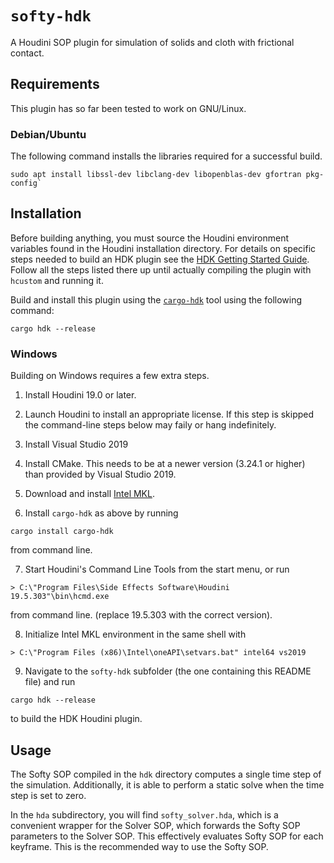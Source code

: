 # `softy-hdk`

A Houdini SOP plugin for simulation of solids and cloth with frictional contact.

## Requirements

This plugin has so far been tested to work on GNU/Linux.

### Debian/Ubuntu

The following command installs the libraries required for a successful build.

```
sudo apt install libssl-dev libclang-dev libopenblas-dev gfortran pkg-config`
```


## Installation

Before building anything, you must source the Houdini environment variables found in the Houdini installation directory.
For details on specific steps needed to build an HDK plugin see
the [HDK Getting Started Guide](https://www.sidefx.com/docs/hdk/_h_d_k__intro__getting_started.html). Follow all
the steps listed there up until actually compiling the plugin with `hcustom` and running it.

Build and install this plugin using the [`cargo-hdk`](https://crates.io/cargo-hdk) tool using the following command:
```
cargo hdk --release
```

### Windows

Building on Windows requires a few extra steps.

1. Install Houdini 19.0 or later.

2. Launch Houdini to install an appropriate license. If this step is skipped the command-line steps below may faily or hang indefinitely.

3. Install Visual Studio 2019

4. Install CMake. This needs to be at a newer version (3.24.1 or higher) than provided by Visual Studio 2019.

5. Download and install [Intel MKL](https://www.intel.com/content/www/us/en/developer/tools/oneapi/onemkl-download.html).

6. Install `cargo-hdk` as above by running
```
cargo install cargo-hdk
```
from command line.

7. Start Houdini's Command Line Tools from the start menu, or run
```
> C:\"Program Files\Side Effects Software\Houdini 19.5.303"\bin\hcmd.exe
```
from command line. (replace 19.5.303 with the correct version).

8. Initialize Intel MKL environment in the same shell with
```
> C:\"Program Files (x86)\Intel\oneAPI\setvars.bat" intel64 vs2019
```

9. Navigate to the `softy-hdk` subfolder (the one containing this README file) and run
```
cargo hdk --release
```
to build the HDK Houdini plugin.


## Usage

The Softy SOP compiled in the `hdk` directory computes a single time step of the simulation.
Additionally, it is able to perform a static solve when the time step is set to zero.

In the `hda` subdirectory, you will find `softy_solver.hda`, which is a convenient wrapper for the Solver
SOP, which forwards the Softy SOP parameters to the Solver SOP. This effectively evaluates Softy SOP
for each keyframe. This is the recommended way to use the Softy SOP.
